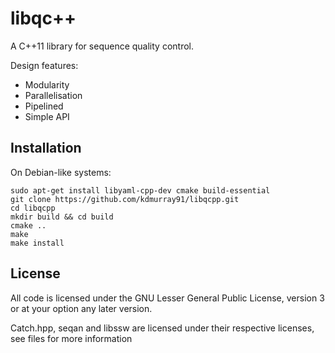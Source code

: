 libqc++
=======


A C++11 library for sequence quality control.

Design features:

- Modularity
- Parallelisation
- Pipelined
- Simple API

Installation
------------

On Debian-like systems:

    sudo apt-get install libyaml-cpp-dev cmake build-essential
    git clone https://github.com/kdmurray91/libqcpp.git
    cd libqcpp
    mkdir build && cd build
    cmake ..
    make
    make install

License
-------

All code is licensed under the GNU Lesser General Public License, version 3 or
at your option any later version.

Catch.hpp, seqan and libssw are licensed under their respective licenses, see
files for more information
